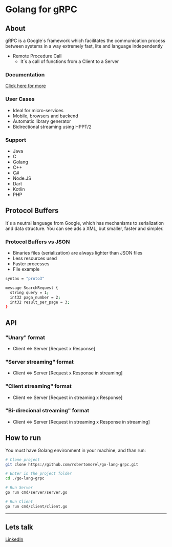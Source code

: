 # Golang for gRPC

## About
gRPC is a Google´s framework which facilitates the communication process between systems in a way extremely fast, lite and language independently

- Remote Procedure Call
  - It´s a call of functions from a Client to a Server

### Documentation
[Click here for more](https://grpc.io/)

### User Cases
- Ideal for micro-services
- Mobile, browsers and backend
- Automatic library generator
- Bidirectional streaming using HPPT/2

### Support
- Java
- C
- Golang
- C++
- C#
- Node.JS
- Dart
- Kotlin
- PHP

## Protocol Buffers
It´s a neutral language from Google, which has mechanisms to serialization and data structure. You can see ads a XML, but smaller, faster and simpler.

### Protocol Buffers vs JSON
- Binaries files (serialization) are always lighter than JSON files
- Less resources used
- Faster processes
- File example

```bash
syntax = "proto3"

message SearchRequest {
  string query = 1;
  int32 paga_number = 2;
  int32 result_per_page = 3;
}
```

## API
### "Unary" format
- Client  <=>  Server [Request x Response]
  
### "Server streaming" format
- Client <=> Server [Request x Response in streaming]
  
### "Client streaming" format
- Client <=> Server [Request in streaming x Response]
  
### "Bi-direcional streaming" format
- Client <=> Server [Request in streaming x Response in streaming]

## How to run
You must have Golang environment in your machine, and than run:
```bash
# Clone project
git clone https://github.com/robertomorel/go-lang-grpc.git

# Enter in the project folder
cd ./go-lang-grpc

# Run Server
go run cmd/server/server.go

# Run Client
go run cmd/client/client.go
```

------

## Lets talk
[LinkedIn](https://www.linkedin.com/in/roberto-morel-6b9065193/)
